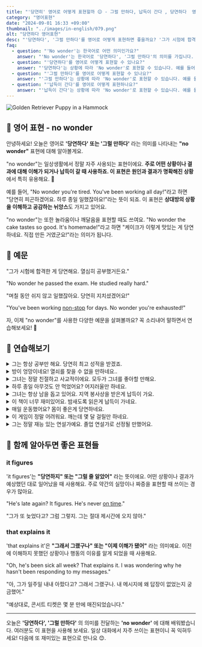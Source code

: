 ```yaml
---
title: "'당연히' 영어로 어떻게 표현할까 😌 - 그럴 만하다, 납득이 간다 , 당연하다  영어로"
category: "영어표현"
date: "2024-09-01 16:33 +09:00"
thumbnail: "../images/in-english/079.png"
alt: "당연하다 영어표현"
desc: "'당연하다', '그럴 만하다'를 영어로 어떻게 표현하면 좋을까요? '그가 시험에 합격한 게 당연해요. 열심히 공부했거든요.', '당신이 그렇게 행복해 보이는 게 당연해요. 좋은 소식을 들었군요!' 등을 영어로 표현하는 법을 배워봅시다. 다양한 예문을 통해서 연습하고 본인의 표현으로 만들어 보세요."
faq:
  - question: "'No wonder'는 한국어로 어떤 의미인가요?"
    answer: "'No wonder'는 한국어로 '당연하다', '그럴 만하다'의 의미를 가집니다. 어떤 상황이나 결과에 대해 이해가 되거나 납득이 갈 때 사용합니다."
  - question: "'당연하다'를 영어로 어떻게 표현할 수 있나요?"
    answer: "'당연하다'는 상황에 따라 'No wonder'로 표현할 수 있습니다. 예를 들어, '그가 시험에 합격한 게 당연해요. 열심히 공부했거든요.'는 'No wonder he passed the exam. He studied really hard.'로 말할 수 있습니다."
  - question: "'그럴 만하다'를 영어로 어떻게 표현할 수 있나요?"
    answer: "'그럴 만하다'는 상황에 따라 'No wonder'로 표현할 수 있습니다. 예를 들어, '당신이 그렇게 행복해 보이는 게 당연해요.'는 'No wonder you look so happy.'로 말할 수 있습니다."
  - question: "'납득이 간다'를 영어로 어떻게 표현하나요?"
    answer: "'납득이 간다'는 상황에 따라 'No wonder'로 표현할 수 있습니다. 예를 들어, '케이크가 이렇게 맛있는 게 납득이가요.'는 'No wonder the cake tastes so good.'로 표현할 수 있습니다."
---
```


![Golden Retriever Puppy in a Hammock](../images/in-english/079-1.avif)

## 🌟 영어 표현 - no wonder

안녕하세요! 오늘은 영어로 **'당연하다' 또는 '그럴 만하다'** 라는 의미를 나타내는 **"no wonder"** 표현에 대해 알아볼게요.

"no wonder"는 일상생활에서 정말 자주 사용되는 표현이에요. **주로 어떤 상황이나 결과에 대해 이해가 되거나 납득이 갈 때 사용하죠. 이 표현은 원인과 결과가 명확해진 상황**에서 특히 유용해요. 🧐

예를 들어, "No wonder you're tired. You've been working all day!"라고 하면 "당연히 피곤하겠어요. 하루 종일 일했잖아요!"라는 뜻이 되죠. 이 표현은 **상대방의 상황을 이해하고 공감하는 뉘앙스**도 가지고 있어요.

"no wonder"는 또한 놀라움이나 깨달음을 표현할 때도 쓰여요. "No wonder the cake tastes so good. It's homemade!"라고 하면 "케이크가 이렇게 맛있는 게 당연하네요. 직접 만든 거였군요!"라는 의미가 됩니다.

<div 
  data-inline-banner="🎉 새해에는 스픽 AI와 함께 영어 공부하자" 
  data-inline-banner-subtext="설날 특별 할인으로 60%할인 + 추가 7만원 할인! (~2/3)" 
  data-inline-banner-link="https://app.usespeak.com/kr-ko/sale/kr-affiliate-special/?ref=engple-inline"
  data-inline-banner-caption="해당 링크를 통해 구매시 일정액의 수수료를 지급받습니다.">
</div>

## 📖 예문

"그가 시험에 합격한 게 당연해요. 열심히 공부했거든요."

"No wonder he passed the exam. He studied really hard."

"며칠 동안 쉬지 않고 일했잖아요. 당연히 지치셨겠어요!"

"You've been working [non-stop](/blog/in-english/156.non-stop/) for days. No wonder you're exhausted!"

자, 이제 "no wonder"를 사용한 다양한 예문을 살펴볼까요? 꼭 소리내어 말하면서 연습해보세요! 🚀

## 💬 연습해보기

<details>
<summary>그는 항상 공부만 해요. 당연히 최고 성적을 받겠죠.</summary>
<span>He's always studying. No wonder he gets top grades.</span>
</details>

<details>
<summary>방이 엉망이네요! 열쇠를 찾을 수 없을 만하네요..</summary>
<span>Your room is a mess! No wonder you can't find your keys.</span>
</details>

<details>
<summary>그녀는 정말 친절하고 사교적이에요. 모두가 그녀를 좋아할 만해요.</summary>
<span>She's so friendly and outgoing. No wonder everyone likes her.</span>
</details>

<details>
<summary>하루 종일 아무것도 안 먹었어요? 어지러울만 하네요.</summary>
<span>You haven't eaten all day? No wonder you're feeling dizzy.</span>
</details>

<details>
<summary>그녀는 항상 남을 돕고 있어요. 지역 봉사상을 받은게 납득이 가요.</summary>
<span>She's always helping others. No wonder she won the community service award.</span>
</details>

<details>
<summary>이 책이 너무 재미있어요. 밤새도록 읽은게 납득이 가네요.</summary>
<span>This book is very addictive. No wonder you stayed up all night reading it.</span>
</details>

<details>
<summary>매일 운동했어요? 몸이 좋은게 당연하네요.</summary>
<span>You've been working out every day? No wonder you look so fit.</span>
</details>

<details>
<summary>이 게임이 정말 어려워요. 깨는데 몇 달 걸릴만 하네요.</summary>
<span>This game is so challenging. No wonder it <a href="/blog/in-english/010.take-a-while/">took you months</a> to finish it.</span>
</details>

<details>
<summary>그는 정말 재능 있는 연설가예요. 졸업 연설가로 선정될 만했어요.</summary>
<span>He's such a talented speaker. No wonder he was chosen to give the graduation speech.</span>
</details>

## 🤝 함께 알아두면 좋은 표현들

### it figures

'it figures'는 **"당연하지" 또는 "그럴 줄 알았어"** 라는 뜻이에요. 어떤 상황이나 결과가 예상했던 대로 일어났을 때 사용해요. 주로 약간의 실망이나 짜증을 표현할 때 쓰이는 경우가 많아요.

"He's late again? It figures. He's never [on time](/blog/vocab-1/043.on-time/)."

"그가 또 늦었다고? 그럼 그렇지. 그는 절대 제시간에 오지 않아."

### that explains it

'that explains it'은 **"그래서 그랬구나" 또는 "이제 이해가 됐어"** 라는 의미예요. 이전에 이해하지 못했던 상황이나 행동의 이유를 알게 되었을 때 사용해요.

"Oh, he's been sick all week? That explains it. I was wondering why he hasn't been responding to my messages."

"아, 그가 일주일 내내 아팠다고? 그래서 그랬구나. 내 메시지에 왜 답장이 없었는지 궁금했어."

"예상대로, 콘서트 티켓은 몇 분 만에 매진되었습니다."

---

오늘은 **'당연하다', '그럴 만하다'** 의 의미를 전달하는 **'no wonder'** 에 대해 배워봤습니다. 여러분도 이 표현을 사용해 보세요. 일상 대화에서 자주 쓰이는 표현이니 꼭 익혀두세요! 다음에 또 재미있는 표현으로 만나요 😊.
